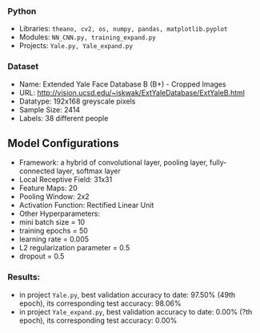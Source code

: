 ### Python
* Libraries: `theano, cv2, os, numpy, pandas, matplotlib.pyplot`
* Modules: `NN_CNN.py, training_expand.py`
* Projects: `Yale.py, Yale_expand.py`

### Dataset
* Name: Extended Yale Face Database B (B+) - Cropped Images 
* URL: http://vision.ucsd.edu/~iskwak/ExtYaleDatabase/ExtYaleB.html
* Datatype: 192x168 greyscale pixels
* Sample Size: 2414
* Labels: 38 different people

## Model Configurations
* Framework: a hybrid of convolutional layer, pooling layer, fully-connected layer, softmax layer
* Local Receptive Field: 31x31
* Feature Maps: 20
* Pooling Window: 2x2
* Activation Function: Rectified Linear Unit
* Other Hyperparameters:
 * mini batch size = 10
  * training epochs = 50
  * learning rate = 0.005
  * L2 regularization parameter = 0.5
  * dropout = 0.5

### Results:
* in project `Yale.py`, best validation accuracy to date: 97.50% (49th epoch), its corresponding test accuracy: 98.06%
* in project `Yale_expand.py`, best validation accuracy to date: 0.00% (?th epoch), its corresponding test accuracy: 0.00%

